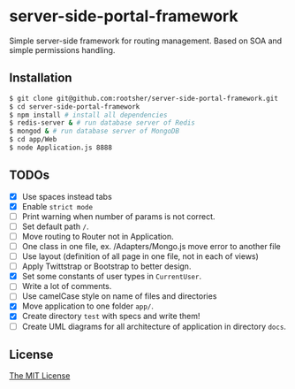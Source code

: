 # server-side-portal-framework

Simple server-side framework for routing management. Based on SOA and simple permissions handling.

## Installation

```bash
$ git clone git@github.com:rootsher/server-side-portal-framework.git
$ cd server-side-portal-framework
$ npm install # install all dependencies
$ redis-server & # run database server of Redis
$ mongod & # run database server of MongoDB
$ cd app/Web
$ node Application.js 8888
```

## TODOs

 - [x] Use spaces instead tabs
 - [x] Enable `strict mode`
 - [ ] Print warning when number of params is not correct.
 - [ ] Set default path `/`.
 - [ ] Move routing to Router not in Application.
 - [ ] One class in one file, ex. /Adapters/Mongo.js move error to another file
 - [ ] Use layout (definition of all page in one file, not in each of views)
 - [ ] Apply Twittstrap or Bootstrap to better design.
 - [x] Set some constants of user types in `CurrentUser`.
 - [ ] Write a lot of comments.
 - [ ] Use camelCase style on name of files and directories
 - [x] Move application to one folder `app/`.
 - [x] Create directory `test` with specs and write them!
 - [ ] Create UML diagrams for all architecture of application in directory `docs`.

## License

[The MIT License][0]


[0]: https://github.com/rootsher/server-side-portal-framework/blob/master/LICENSE